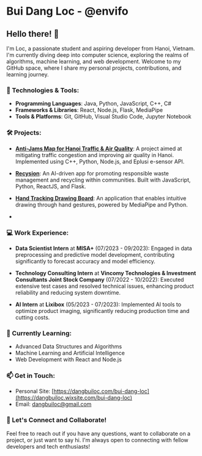 # Bui Dang Loc - @envifo

## Hello there! 👋

I'm Loc, a passionate student and aspiring developer from Hanoi, Vietnam. I'm currently diving deep into computer science, exploring the realms of algorithms, machine learning, and web development. Welcome to my GitHub space, where I share my personal projects, contributions, and learning journey.

### 🚀 Technologies & Tools:

- **Programming Languages**: Java, Python, JavaScript, C++, C#
- **Frameworks & Libraries**: React, Node.js, Flask, MediaPipe
- **Tools & Platforms**: Git, GitHub, Visual Studio Code, Jupyter Notebook

### 🛠️ Projects:

- **[Anti-Jams Map for Hanoi Traffic & Air Quality](https://github.com/LocCS89/AS)**: A project aimed at mitigating traffic congestion and improving air quality in Hanoi. Implemented using C++, Python, Node.js, and Eplusi e-sensor API.

- **[Recysion](https://github.com/envifo/recysion)**: An AI-driven app for promoting responsible waste management and recycling within communities. Built with JavaScript, Python, ReactJS, and Flask.

- **[Hand Tracking Drawing Board](https://github.com/LocCS89/HandTracking)**: An application that enables intuitive drawing through hand gestures, powered by MediaPipe and Python.

- 
### 💻 Work Experience:

- **Data Scientist Intern** at **MISA+** (07/2023 - 09/2023): Engaged in data preprocessing and predictive model development, contributing significantly to forecast accuracy and model efficiency.

- **Technology Consulting Intern** at **Vincomy Technologies & Investment Consultants Joint Stock Company** (07/2022 - 10/2022): Executed extensive test cases and resolved technical issues, enhancing product reliability and reducing system downtime.

- **AI Intern** at **Lixibox** (05/2023 - 07/2023): Implemented AI tools to optimize product imaging, significantly reducing production time and cutting costs.

### 🌱 Currently Learning:

- Advanced Data Structures and Algorithms
- Machine Learning and Artificial Intelligence
- Web Development with React and Node.js

### 📫 Get in Touch:

- Personal Site: [https://dangbuiloc.com/bui-dang-loc](https://dangbuiloc.wixsite.com/bui-dang-loc)
- Email: [dangbuiloc@gmail.com](mailto:dangbuiloc@gmail.com)

### 🤝 Let's Connect and Collaborate!

Feel free to reach out if you have any questions, want to collaborate on a project, or just want to say hi. I'm always open to connecting with fellow developers and tech enthusiasts!
